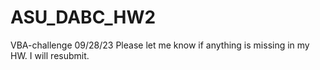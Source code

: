 # ASU_DABC_HW2
 VBA-challenge 09/28/23
Please let me know if anything is missing in my HW. I will resubmit. 
